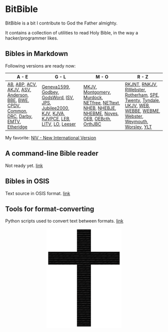 # BitBible

BitBible is a bit I contribute to God the Father almighty.

It contains a collection of utilities to read Holy Bible, in the way a hacker/programmer likes.

## Bibles in Markdown
Following versions are ready now:

| A - E | G - L | M - O | R - Z |
|-------|-------|-------|-------|
| [AB](markdown/AB/README.md), [ABP](markdown/ABP/README.md), [ACV](markdown/ACV/README.md), [AKJV](markdown/AKJV/README.md), [ASV](markdown/ASV/README.md), [Anderson](markdown/Anderson/README.md), [BBE](markdown/BBE/README.md), [BWE](markdown/BWE/README.md), [CPDV](markdown/CPDV/README.md), [Common](markdown/Common/README.md), [DRC](markdown/DRC/README.md), [Darby](markdown/Darby/README.md), [EMTV](markdown/EMTV/README.md), [Etheridge](markdown/Etheridge/README.md) | [Geneva1599](markdown/Geneva1599/README.md), [Godbey](markdown/Godbey/README.md), [GodsWord](markdown/GodsWord/README.md), [ISV](markdown/ISV/README.md), [JPS](markdown/JPS/README.md), [Jubilee2000](markdown/Jubilee2000/README.md), [KJV](markdown/KJV/README.md), [KJVA](markdown/KJVA/README.md), [KJVPCE](markdown/KJVPCE/README.md), [LEB](markdown/LEB/README.md), [LITV](markdown/LITV/README.md), [LO](markdown/LO/README.md), [Leeser](markdown/Leeser/README.md) | [MKJV](markdown/MKJV/README.md), [Montgomery](markdown/Montgomery/README.md), [Murdock](markdown/Murdock/README.md), [NETfree](markdown/NETfree/README.md), [NETtext](markdown/NETtext/README.md), [NHEB](markdown/NHEB/README.md), [NHEBJE](markdown/NHEBJE/README.md), [NHEBME](markdown/NHEBME/README.md), [Noyes](markdown/Noyes/README.md), [OEB](markdown/OEB/README.md), [OEBcth](markdown/OEBcth/README.md), [OrthJBC](markdown/OrthJBC/README.md) | [RKJNT](markdown/RKJNT/README.md), [RNKJV](markdown/RNKJV/README.md), [RWebster](markdown/RWebster/README.md), [Rotherham](markdown/Rotherham/README.md), [SPE](markdown/SPE/README.md), [Twenty](markdown/Twenty/README.md), [Tyndale](markdown/Tyndale/README.md), [UKJV](markdown/UKJV/README.md), [WEB](markdown/WEB/README.md), [WEBBE](markdown/WEBBE/README.md), [WEBME](markdown/WEBME/README.md), [Webster](markdown/Webster/README.md), [Weymouth](markdown/Weymouth/README.md), [Worsley](markdown/Worsley/README.md), [YLT](markdown/YLT/README.md) |

My favorite: [NIV - New International Version](markdown/NIV/README.md)

## A command-line Bible reader

Not ready yet. [link](reader)

## Bibles in OSIS

Text source in OSIS format. [link](source/osis)

## Tools for format-converting

Python scripts used to convert text between formats. [link](util)

<p align="center">
  <img src="img/BitCross_240x320.png">
</p>

